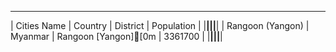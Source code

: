  _______________________________________________________________ 
|      Cities Name |    Country |         District | Population |
|__________________|____________|__________________|____________|
| Rangoon (Yangon) |    Myanmar | Rangoon [Yangon][0m |    3361700 |
|__________________|____________|__________________|____________|